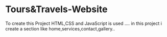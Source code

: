 # Tours&Travels-Website
To create this Project HTML,CSS and JavaScript is used .... in this project i create a section like home,services,contact,gallery..
